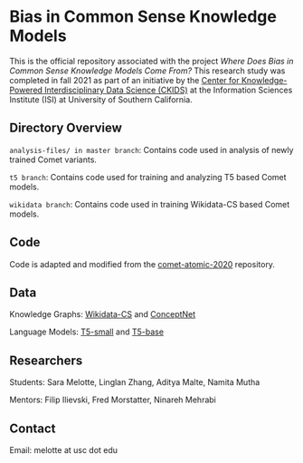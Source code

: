 # Bias in Common Sense Knowledge Models

This is the official repository associated with the project *Where Does Bias in Common Sense Knowledge Models Come From?* This research study was completed in fall 2021 as part of an initiative by the [Center for Knowledge-Powered Interdisciplinary Data Science (CKIDS)](https://sites.usc.edu/ckids/) at the Information Sciences Institute (ISI) at University of Southern California.


## Directory Overview

```analysis-files/ in master branch```: Contains code used in analysis of newly trained Comet variants.

```t5 branch```: Contains code used for training and analyzing T5 based Comet models.

```wikidata branch```: Contains code used in training Wikidata-CS based Comet models.


## Code

Code is adapted and modified from the [comet-atomic-2020](https://github.com/allenai/comet-atomic-2020) repository.

## Data

Knowledge Graphs: [Wikidata-CS](https://zenodo.org/record/3983030/files/wikidata-cs-20200504.tsv?download=1) and [ConceptNet](https://drive.google.com/file/d/1bhkeTjDeheLXQdRpaJk6F5uTUFTpgQW0/view)

Language Models: [T5-small](https://huggingface.co/t5-small) and [T5-base](https://huggingface.co/t5-base)

## Researchers

Students: Sara Melotte, Linglan Zhang, Aditya Malte, Namita Mutha

Mentors: Filip Ilievski, Fred Morstatter, Ninareh Mehrabi

## Contact
Email: melotte at usc dot edu